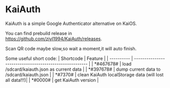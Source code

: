 # KaiAuth

KaiAuth is a simple Google Authenticator alternative on KaiOS.

You can find prebuild release in https://github.com/zjyl1994/KaiAuth/releases.

Scan QR code maybe slow,so wait a moment,it will auto finish.

Some useful short code:
| Shortcode | Feature |
| ---------- | ------------------------------------------------------- |
| \*\#467678\# | load /sdcard/kaiauth.json as current data               |
| \*\#397678\#  | dump current data to /sdcard/kaiauth.json               |
| \*\#7370\#    | clean KaiAuth localStorage data (will lost all data!!!)|
| \*\#0000\#    | get KaiAuth version                                    |

